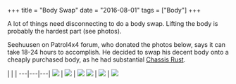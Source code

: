 +++
title = "Body Swap"
date = "2016-08-01"
tags = ["Body"]
+++

A lot of things need disconnecting to do a body swap. Lifting the body is probably the hardest part (see photos).

Seehuusen on Patrol4x4 forum, who donated the photos below, says it can take 18-24 hours to accomplish. He decided to swap his decent body onto a cheaply purchased body, as he had substantial [Chassis Rust][Wiki: chassis-rust].

   |   |   |
---|---|---|
[![][2]][2] | [![][3]][3] | [![][4]][4]
[![][5]][5] | [![][1]][1] | [![][6]][6]

[1]: /wiki/body/body-swap/body-swap-01.jpg
[2]: /wiki/body/body-swap/body-swap-02.jpg
[3]: /wiki/body/body-swap/body-swap-03.jpg
[4]: /wiki/body/body-swap/body-swap-04.jpg
[5]: /wiki/body/body-swap/body-swap-05.jpg
[6]: /wiki/body/body-swap/body-swap-06.jpg

[Wiki: chassis-rust]: /wiki/body/chassis-rust
